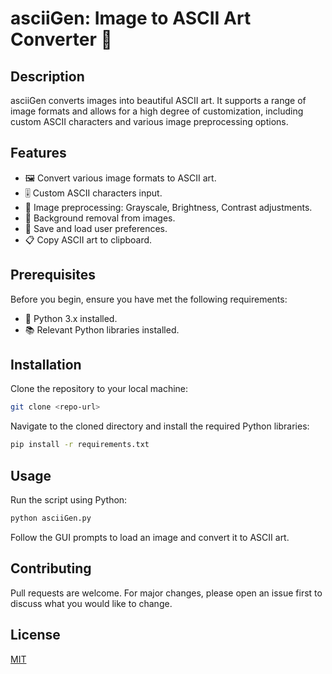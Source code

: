 # asciiGen: Image to ASCII Art Converter 🎨

## Description
asciiGen converts images into beautiful ASCII art. It supports a range of image formats and allows for a high degree of customization, including custom ASCII characters and various image preprocessing options.

## Features
- 🖼️ Convert various image formats to ASCII art.
- 🎚️ Custom ASCII characters input.
- 🌈 Image preprocessing: Grayscale, Brightness, Contrast adjustments.
- 🔲 Background removal from images.
- 💾 Save and load user preferences.
- 📋 Copy ASCII art to clipboard.

## Prerequisites
Before you begin, ensure you have met the following requirements:
- 🐍 Python 3.x installed.
- 📚 Relevant Python libraries installed.

## Installation
Clone the repository to your local machine:
```bash
git clone <repo-url>
```
Navigate to the cloned directory and install the required Python libraries:
```bash
pip install -r requirements.txt
```

## Usage
Run the script using Python:
```bash
python asciiGen.py
```
Follow the GUI prompts to load an image and convert it to ASCII art.

## Contributing
Pull requests are welcome. For major changes, please open an issue first to discuss what you would like to change.

## License
[MIT](https://choosealicense.com/licenses/mit/)